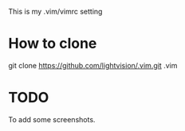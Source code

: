 This is my .vim/vimrc setting

# How to clone


git clone https://github.com/lightvision/.vim.git .vim


# TODO
To add some screenshots.
